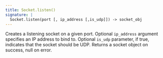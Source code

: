 ```yaml
---
title: Socket.listen()
signature: |
  Socket.listen(port [, ip_address [,is_udp]]) -> socket_obj
---
```


Creates a listening socket on a given port. Optional `ip_address` argument
specifies an IP address to bind to. Optional `is_udp` parameter, if true,
indicates that the socket should be UDP. Returns a socket object on success, null on
error.
